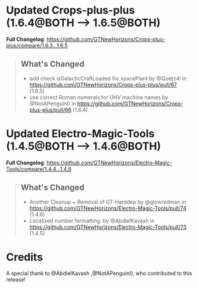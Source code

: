 # Updated Crops-plus-plus (1.6.4@BOTH --> 1.6.5@BOTH)
**Full Changelog**: https://github.com/GTNewHorizons/Crops-plus-plus/compare/1.6.3...1.6.5
>## What's Changed
> * add check isGalacticCraftLoaded for spacePlant by @Quetz4l in https://github.com/GTNewHorizons/Crops-plus-plus/pull/67 (1.6.5)
> * use correct Roman numerals for UHV machine names by @NotAPenguin0 in https://github.com/GTNewHorizons/Crops-plus-plus/pull/66 (1.6.4)
>

# Updated Electro-Magic-Tools (1.4.5@BOTH --> 1.4.6@BOTH)
**Full Changelog**: https://github.com/GTNewHorizons/Electro-Magic-Tools/compare/1.4.4...1.4.6
>## What's Changed
> * Another Cleanup + Removal of GT-Harddep by @glowredman in https://github.com/GTNewHorizons/Electro-Magic-Tools/pull/74 (1.4.6)
> * Localized number formatting. by @AbdielKavash in https://github.com/GTNewHorizons/Electro-Magic-Tools/pull/73 (1.4.5)
>

# Credits
A special thank to @AbdielKavash ,@NotAPenguin0, who contributed to this release!
